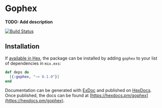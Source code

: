 # Gophex

**TODO: Add description**

[![Build Status](https://travis-ci.org/kolljohnson/gophex.svg?branch=master)](https://travis-ci.org/kolljohnson/gophex)

## Installation

If [available in Hex](https://hex.pm/docs/publish), the package can be installed
by adding `gophex` to your list of dependencies in `mix.exs`:

```elixir
def deps do
  [{:gophex, "~> 0.1.0"}]
end
```

Documentation can be generated with [ExDoc](https://github.com/elixir-lang/ex_doc)
and published on [HexDocs](https://hexdocs.pm). Once published, the docs can
be found at [https://hexdocs.pm/gophex](https://hexdocs.pm/gophex).

